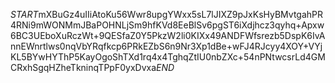 $START$mXBuGz4uIIiAtoKu56Wwr8upgYWxx5sL7lJIXZ9pJxKsHyBMvtgahPR4RNi9mWONMmJBaPOHNLjSm9hfKVd8EeBlSv6pgST6iXdjhcz3qyhq+Apxw6BC3UEboXuRczWt+9QESfaZ0Y5PkzW2li0KIXx49ANDFWfsrezb5DspK6IvAnnEWnrtlws0nqVbYRqfkcp6PRkEZbS6n9Nr3Xp1dBe+wFJ4RJcyy4XOY+VYjKL5BYwHYThP5KayOgoShTXd1rq4x4TghqZtIU0nbZXc+54nPNtwcsrLd4GMCRxhSgqHZheTkninqTPpF0yxDvxa$END$